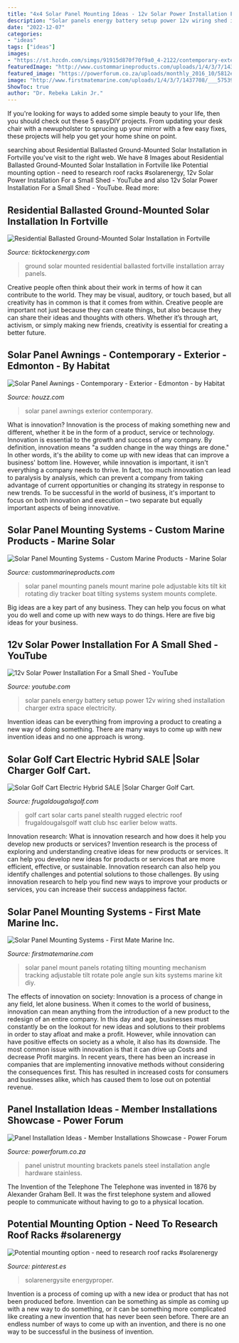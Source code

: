 ```yaml
---
title: "4x4 Solar Panel Mounting Ideas - 12v Solar Power Installation For A Small Shed"
description: "Solar panels energy battery setup power 12v wiring shed installation charger extra space electricity"
date: "2022-12-07"
categories:
- "ideas"
tags: ["ideas"]
images:
- "https://st.hzcdn.com/simgs/91915d870f70f9a0_4-2122/contemporary-exterior.jpg"
featuredImage: "http://www.custommarineproducts.com/uploads/1/4/3/7/1437708/1453433637.png"
featured_image: "https://powerforum.co.za/uploads/monthly_2016_10/5812ea7430990_Stand3.jpg.667426d8ab54241e8a4ef7a456062497.jpg"
image: "http://www.firstmatemarine.com/uploads/1/4/3/7/1437708/___5753943.jpg"
ShowToc: true
author: "Dr. Rebeka Lakin Jr."
---
```



If you're looking for ways to added some simple beauty to your life, then you should check out these 5 easyDIY projects. From updating your desk chair with a newupholster to sprucing up your mirror with a few easy fixes, these projects will help you get your home shine on point.

	

		
searching about Residential Ballasted Ground-Mounted Solar Installation in Fortville you've visit to the right web. We have 8 Images about Residential Ballasted Ground-Mounted Solar Installation in Fortville like Potential mounting option - need to research roof racks #solarenergy, 12v Solar Power Installation For a Small Shed - YouTube and also 12v Solar Power Installation For a Small Shed - YouTube. Read more:
		
    
## Residential Ballasted Ground-Mounted Solar Installation In Fortville

<img loading=lazy src="https://www.ticktockenergy.com/wp-content/uploads/2018/05/ground-array-residential-fortville-in.jpg" onerror="this.onerror=null;this.src='https://tse3.mm.bing.net/th?id=OIP.Ihl_eSs0h5DsCHmjP6BhrgHaDt&amp;pid=15.1';" alt="Residential Ballasted Ground-Mounted Solar Installation in Fortville">

_Source: ticktockenergy.com_

>ground solar mounted residential ballasted fortville installation array panels. 

	

Creative people often think about their work in terms of how it can contribute to the world. They may be visual, auditory, or touch based, but all creativity has in common is that it comes from within. Creative people are important not just because they can create things, but also because they can share their ideas and thoughts with others. Whether it’s through art, activism, or simply making new friends, creativity is essential for creating a better future.

    
## Solar Panel Awnings - Contemporary - Exterior - Edmonton - By Habitat

<img loading=lazy src="https://st.hzcdn.com/simgs/91915d870f70f9a0_4-2122/contemporary-exterior.jpg" onerror="this.onerror=null;this.src='https://tse3.mm.bing.net/th?id=OIP.VemkecL2Z7M9tQfE48V01wHaE7&amp;pid=15.1';" alt="Solar Panel Awnings - Contemporary - Exterior - Edmonton - by Habitat">

_Source: houzz.com_

>solar panel awnings exterior contemporary. 

	

What is innovation?
Innovation is the process of making something new and different, whether it be in the form of a product, service or technology. Innovation is essential to the growth and success of any company. By definition, innovation means "a sudden change in the way things are done." In other words, it's the ability to come up with new ideas that can improve a business' bottom line.
However, while innovation is important, it isn't everything a company needs to thrive. In fact, too much innovation can lead to paralysis by analysis, which can prevent a company from taking advantage of current opportunities or changing its strategy in response to new trends. To be successful in the world of business, it's important to focus on both innovation and execution – two separate but equally important aspects of being innovative.

    
## Solar Panel Mounting Systems - Custom Marine Products - Marine Solar

<img loading=lazy src="http://www.custommarineproducts.com/uploads/1/4/3/7/1437708/1453433637.png" onerror="this.onerror=null;this.src='https://tse1.mm.bing.net/th?id=OIP.pC23UdInbjO1TAUeTa6mzAAAAA&amp;pid=15.1';" alt="Solar Panel Mounting Systems - Custom Marine Products - Marine Solar">

_Source: custommarineproducts.com_

>solar panel mounting panels mount marine pole adjustable kits tilt kit rotating diy tracker boat tilting systems system mounts complete. 

	

Big ideas are a key part of any business. They can help you focus on what you do well and come up with new ways to do things. Here are five big ideas for your business.

    
## 12v Solar Power Installation For A Small Shed - YouTube

<img loading=lazy src="http://i.ytimg.com/vi/HmDK_DLDZHo/maxresdefault.jpg" onerror="this.onerror=null;this.src='https://tse4.mm.bing.net/th?id=OIP.7b0dqChsPeGkTDK95MXrawHaEK&amp;pid=15.1';" alt="12v Solar Power Installation For a Small Shed - YouTube">

_Source: youtube.com_

>solar panels energy battery setup power 12v wiring shed installation charger extra space electricity. 

	

Invention ideas can be everything from improving a product to creating a new way of doing something. There are many ways to come up with new invention ideas and no one approach is wrong.

    
## Solar Golf Cart Electric Hybrid SALE |Solar Charger Golf Cart.

<img loading=lazy src="http://www.frugaldougalsgolf.com/files/2119812/uploaded/solarstealthpic.JPG" onerror="this.onerror=null;this.src='https://tse2.mm.bing.net/th?id=OIP.i97azl-caKRkOWCcbypIEQHaFj&amp;pid=15.1';" alt="Solar Golf Cart Electric Hybrid SALE |Solar Charger Golf Cart.">

_Source: frugaldougalsgolf.com_

>golf cart solar carts panel stealth rugged electric roof frugaldougalsgolf watt club hsc earlier below watts. 

	

Innovation research: What is innovation research and how does it help you develop new products or services?
Invention research is the process of exploring and understanding creative ideas for new products or services. It can help you develop new ideas for products or services that are more efficient, effective, or sustainable. Innovation research can also help you identify challenges and potential solutions to those challenges. By using innovation research to help you find new ways to improve your products or services, you can increase their success andappiness factor.

    
## Solar Panel Mounting Systems - First Mate Marine Inc.

<img loading=lazy src="http://www.firstmatemarine.com/uploads/1/4/3/7/1437708/___5753943.jpg" onerror="this.onerror=null;this.src='https://tse4.mm.bing.net/th?id=OIP.9u-lfiJ8OkRUMcKSBywBPgAAAA&amp;pid=15.1';" alt="Solar Panel Mounting Systems - First Mate Marine Inc.">

_Source: firstmatemarine.com_

>solar panel mount panels rotating tilting mounting mechanism tracking adjustable tilt rotate pole angle sun kits systems marine kit diy. 

	

The effects of innovation on society:
Innovation is a process of change in any field, let alone business. When it comes to the world of business, innovation can mean anything from the introduction of a new product to the redesign of an entire company. In this day and age, businesses must constantly be on the lookout for new ideas and solutions to their problems in order to stay afloat and make a profit.
However, while innovation can have positive effects on society as a whole, it also has its downside. The most common issue with innovation is that it can drive up Costs and decrease Profit margins. In recent years, there has been an increase in companies that are implementing innovative methods without considering the consequences first. This has resulted in increased costs for consumers and businesses alike, which has caused them to lose out on potential revenue.

    
## Panel Installation Ideas - Member Installations Showcase - Power Forum

<img loading=lazy src="https://powerforum.co.za/uploads/monthly_2016_10/5812ea7430990_Stand3.jpg.667426d8ab54241e8a4ef7a456062497.jpg" onerror="this.onerror=null;this.src='https://tse3.mm.bing.net/th?id=OIP.beQIFR9I79MEjBKPXAms9AHaE0&amp;pid=15.1';" alt="Panel Installation Ideas - Member Installations Showcase - Power Forum">

_Source: powerforum.co.za_

>panel unistrut mounting brackets panels steel installation angle hardware stainless. 

	

The Invention of the Telephone
The Telephone was invented in 1876 by Alexander Graham Bell. It was the first telephone system and allowed people to communicate without having to go to a physical location.

    
## Potential Mounting Option - Need To Research Roof Racks #solarenergy

<img loading=lazy src="https://i.pinimg.com/736x/a3/ce/50/a3ce509d188608c4253420bb011b90a8.jpg" onerror="this.onerror=null;this.src='https://tse3.mm.bing.net/th?id=OIP.7zywH_PDxkucLAZrdqxprAHaFi&amp;pid=15.1';" alt="Potential mounting option - need to research roof racks #solarenergy">

_Source: pinterest.es_

>solarenergysite energyproper. 

	

Invention is a process of coming up with a new idea or product that has not been produced before. Invention can be something as simple as coming up with a new way to do something, or it can be something more complicated like creating a new invention that has never been seen before. There are an endless number of ways to come up with an invention, and there is no one way to be successful in the business of invention.

